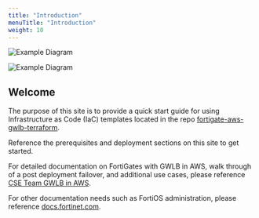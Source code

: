 ```yaml
---
title: "Introduction"
menuTitle: "Introduction"
weight: 10
---
```


![Example Diagram](./fgts-gwlb1.png)

![Example Diagram](./fgts-gwlb2.png)

## Welcome

The purpose of this site is to provide a quick start guide for using Infrastructure as Code (IaC) templates located in the repo [fortigate-aws-gwlb-terraform](https://github.com/FortinetCloudCSE/fortigate-aws-gwlb-terraform).

Reference the prerequisites and deployment sections on this site to get started.

For detailed documentation on FortiGates with GWLB in AWS, walk through of a post deployment failover, and additional use cases, please reference [CSE Team GWLB in AWS](https://fortinetcloudcse.github.io/GWLB-in-AWS).

For other documentation needs such as FortiOS administration, please reference [docs.fortinet.com](https://docs.fortinet.com/). 
